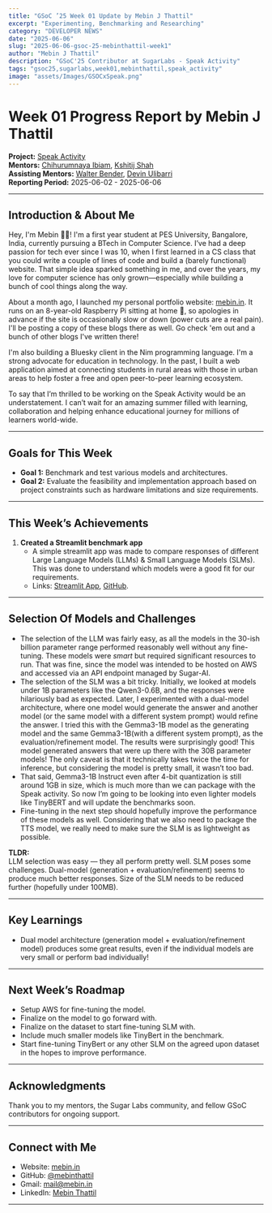 ```yaml
---
title: "GSoC ’25 Week 01 Update by Mebin J Thattil"
excerpt: "Experimenting, Benchmarking and Researching"
category: "DEVELOPER NEWS"
date: "2025-06-06"
slug: "2025-06-06-gsoc-25-mebinthattil-week1"
author: "Mebin J Thattil"
description: "GSoC'25 Contributor at SugarLabs - Speak Activity"
tags: "gsoc25,sugarlabs,week01,mebinthattil,speak_activity"
image: "assets/Images/GSOCxSpeak.png"
---
```


<!-- markdownlint-disable -->

# Week 01 Progress Report by Mebin J Thattil

**Project:** [Speak Activity](https://github.com/sugarlabs/speak)  
**Mentors:** [Chihurumnaya Ibiam](https://github.com/chimosky), [Kshitij Shah](https://github.com/kshitijdshah99)  
**Assisting Mentors:** [Walter Bender](https://github.com/walterbender), [Devin Ulibarri](https://github.com/pikurasa)  
**Reporting Period:** 2025-06-02 - 2025-06-06  

---
## Introduction & About Me
Hey, I'm Mebin 👋🏻! I'm a first year student at PES University, Bangalore, India, currently pursuing a BTech in Computer Science. I’ve had a deep passion for tech ever since I was 10, when I first learned in a CS class that you could write a couple of lines of code and build a (barely functional) website. That simple idea sparked something in me, and over the years, my love for computer science has only grown—especially while building a bunch of cool things along the way.

About a month ago, I launched my personal portfolio website: [mebin.in](https://mebin.in/). It runs on an 8-year-old Raspberry Pi sitting at home 🤩, so apologies in advance if the site is occasionally slow or down (power cuts are a real pain). I'll be posting a copy of these blogs there as well. Go check 'em out and a bunch of other blogs I've written there!

I'm also building a Bluesky client in the Nim programming language. I'm a strong advocate for education in technology. In the past, I built a web application aimed at connecting students in rural areas with those in urban areas to help foster a free and open peer-to-peer learning ecosystem.

To say that I’m thrilled to be working on the Speak Activity would be an understatement. I can’t wait for an amazing summer filled with learning, collaboration and helping enhance educational journey for millions of learners world-wide.

---

## Goals for This Week

- **Goal 1:** Benchmark and test various models and architectures.
- **Goal 2:** Evaluate the feasibility and implementation approach based on project constraints such as hardware limitations and size requirements.

---

## This Week’s Achievements

1. **Created a Streamlit benchmark app**  
   - A simple streamlit app was made to compare responses of different Large Language Models (LLMs) & Small Language Models (SLMs). This was done to understand which models were a good fit for our requirements.
   - Links: [Streamlit App](https://llm-benchmarking-sugar.streamlit.app/), [GitHub](https://github.com/mebinthattil/LLM-benchmarking).


---

## Selection Of Models and Challenges

- The selection of the LLM was fairly easy, as all the models in the 30-ish billion parameter range performed reasonably well without any fine-tuning. These models were _smart_ but required significant resources to run. That was fine, since the model was intended to be hosted on AWS and accessed via an API endpoint managed by Sugar-AI.
- The selection of the SLM was a bit tricky. Initially, we looked at models under 1B parameters like the Qwen3-0.6B, and the responses were hilariously bad as expected. Later, I experimented with a dual-model architecture, where one model would generate the answer and another model (or the same model with a different system prompt) would refine the answer. I tried this with the Gemma3-1B model as the generating model and the same Gemma3-1B(with a different system prompt), as the evaluation/refinement model. The results were surprisingly good! This model generated answers that were up there with the 30B parameter models! The only caveat is that it technically takes twice the time for inference, but considering the model is pretty small, it wasn’t too bad.
- That said, Gemma3-1B Instruct even after 4-bit quantization is still around 1GB in size, which is much more than we can package with the Speak activity. So now I’m going to be looking into even lighter models like TinyBERT and will update the benchmarks soon.
- Fine-tuning in the next step should hopefully improve the performance of these models as well. Considering that we also need to package the TTS model, we really need to make sure the SLM is as lightweight as possible.

**TLDR:**  
LLM selection was easy — they all perform pretty well. SLM poses some challenges. Dual-model (generation + evaluation/refinement) seems to produce much better responses. Size of the SLM needs to be reduced further (hopefully under 100MB).

  

---

## Key Learnings

- Dual model architecture (generation model + evaluation/refinement model) produces some great results, even if the individual models are very small or perform bad individually!

---

## Next Week’s Roadmap

- Setup AWS for fine-tuning the model.
- Finalize on the model to go forward with.
- Finalize on the dataset to start fine-tuning SLM with.
- Include much smaller models like TinyBert in the benchmark.
- Start fine-tuning TinyBert or any other SLM on the agreed upon dataset in the hopes to improve performance.


---

## Acknowledgments

Thank you to my mentors, the Sugar Labs community, and fellow GSoC contributors for ongoing support.

---

## Connect with Me

- Website: [mebin.in](https://mebin.in/)
- GitHub: [@mebinthattil](https://github.com/mebinthattil)
- Gmail: [mail@mebin.in](mailto:mail@mebin.in)
- LinkedIn: [Mebin Thattil](https://www.linkedin.com/in/mebin-thattil/)

---
